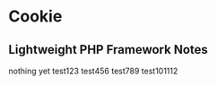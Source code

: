 Cookie
======
Lightweight PHP Framework
Notes
-----------
nothing yet
test123
test456
test789
test101112